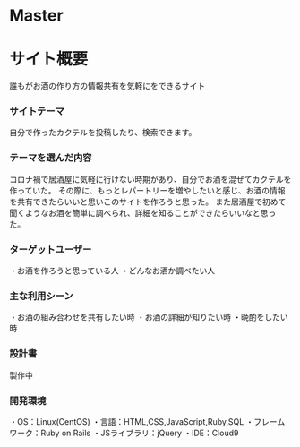 # Master

# サイト概要
誰もがお酒の作り方の情報共有を気軽にをできるサイト

### サイトテーマ
自分で作ったカクテルを投稿したり、検索できます。

### テーマを選んだ内容
コロナ禍で居酒屋に気軽に行けない時期があり、自分でお酒を混ぜてカクテルを作っていた。
その際に、もっとレパートリーを増やしたいと感じ、お酒の情報を共有できたらいいと思いこのサイトを作ろうと思った。
また居酒屋で初めて聞くようなお酒を簡単に調べられ、詳細を知ることができたらいいなと思った。

### ターゲットユーザー
・お酒を作ろうと思っている人
・どんなお酒か調べたい人

### 主な利用シーン
・お酒の組み合わせを共有したい時
・お酒の詳細が知りたい時
・晩酌をしたい時

### 設計書
製作中

### 開発環境
・OS：Linux(CentOS)
・言語：HTML,CSS,JavaScript,Ruby,SQL
・フレームワーク：Ruby on Rails
・JSライブラリ：jQuery
・IDE：Cloud9

